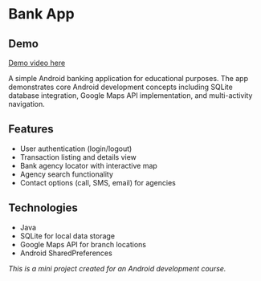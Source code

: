 # Bank App

## Demo

[Demo video here](https://www.loom.com/share/015c5cca602f40528c43d29b696d6128?sid=fe81ca87-c429-4574-8562-d46f196c1634)

A simple Android banking application for educational purposes. The app demonstrates core Android development concepts including SQLite database integration, Google Maps API implementation, and multi-activity navigation.

## Features

- User authentication (login/logout)
- Transaction listing and details view
- Bank agency locator with interactive map
- Agency search functionality
- Contact options (call, SMS, email) for agencies

## Technologies

- Java
- SQLite for local data storage
- Google Maps API for branch locations
- Android SharedPreferences

*This is a mini project created for an Android development course.*